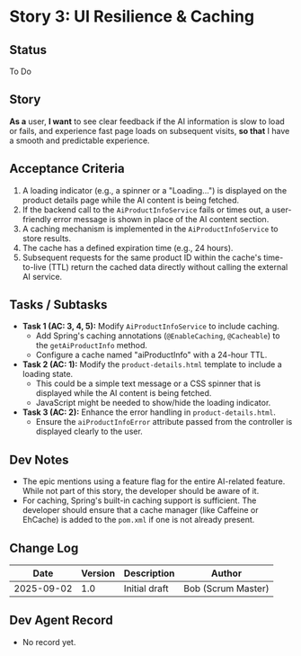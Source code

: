 # Story 3: UI Resilience & Caching

## Status
To Do

## Story
**As a** user,
**I want** to see clear feedback if the AI information is slow to load or fails, and experience fast page loads on subsequent visits,
**so that** I have a smooth and predictable experience.

## Acceptance Criteria
1. A loading indicator (e.g., a spinner or a "Loading...") is displayed on the product details page while the AI content is being fetched.
2. If the backend call to the `AiProductInfoService` fails or times out, a user-friendly error message is shown in place of the AI content section.
3. A caching mechanism is implemented in the `AiProductInfoService` to store results.
4. The cache has a defined expiration time (e.g., 24 hours).
5. Subsequent requests for the same product ID within the cache's time-to-live (TTL) return the cached data directly without calling the external AI service.

## Tasks / Subtasks
- **Task 1 (AC: 3, 4, 5):** Modify `AiProductInfoService` to include caching.
  - Add Spring's caching annotations (`@EnableCaching`, `@Cacheable`) to the `getAiProductInfo` method.
  - Configure a cache named "aiProductInfo" with a 24-hour TTL.
- **Task 2 (AC: 1):** Modify the `product-details.html` template to include a loading state.
  - This could be a simple text message or a CSS spinner that is displayed while the AI content is being fetched.
  - JavaScript might be needed to show/hide the loading indicator.
- **Task 3 (AC: 2):** Enhance the error handling in `product-details.html`.
  - Ensure the `aiProductInfoError` attribute passed from the controller is displayed clearly to the user.

## Dev Notes
- The epic mentions using a feature flag for the entire AI-related feature. While not part of this story, the developer should be aware of it.
- For caching, Spring's built-in caching support is sufficient. The developer should ensure that a cache manager (like Caffeine or EhCache) is added to the `pom.xml` if one is not already present.

## Change Log
| Date | Version | Description | Author |
|---|---|---|---|
| 2025-09-02 | 1.0 | Initial draft | Bob (Scrum Master) |

## Dev Agent Record
- No record yet.
